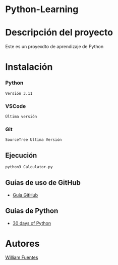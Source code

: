 # Python-Learning
# Descripción del proyecto
Este es un proyexdto de aprendizaje de Python

# Instalación

### Python
    Versión 3.11
### VSCode
    Última versión
### Git
    SourceTree Ultima Versión

## Ejecución

```cmd
python3 Calculator.py
```
## Guías de uso de GitHub

* [Guía GitHub](https://skills.github.com/)


## Guías de Python

* [30 days of Python](https://github.com/Asabeneh/30-Days-Of-Python)

# Autores

[William Fuentes](fuwong.will@gmail.com)
